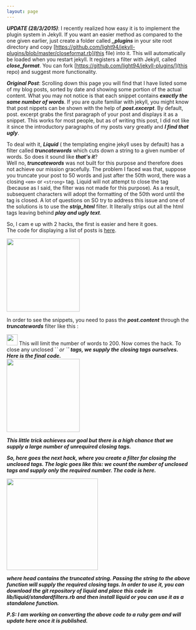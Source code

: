 ```yaml
---
layout: page
---
```


***UPDATE (28/3/2015)***:
I recently realized how easy it is to implement the plugin system in Jekyll. If you want an easier method as compared to the one given earlier, just create a folder called ***_plugins*** in your site root directory and copy [https://github.com/light94/jekyll-plugins/blob/master/closeformat.rb](this file) into it. This will automatically be loaded when you restart jekyll. It registers a filter with Jekyll, called ***close_format***.  You can fork [https://github.com/light94/jekyll-plugins/](this repo) and suggest more functionality.


***Original Post***:
Scrolling down this page you will find that I have listed some of my blog posts, sorted by date and showing some portion of the actual content. What you may not notice is that each snippet contains ***exactly the same number of words***. If you are quite familiar with jekyll, you might know that post nippets can be shown with the help of ***post.excerpt***. By default, post. excerpt grabs the first paragraph of your post and displays it as a snippet. This works for most people, but as of writing this post, I did not like it since the introductory paragraphs of my posts vary greatly and ***I find that ugly***.

To deal with it, ***Liquid*** ( the templating engine jekyll uses by default) has a filter called ***truncatewords*** which cuts down a string to a given number of words. So does it sound like ***that's it***?<br>
Well no, ***truncatewords*** was not built for this purpose and therefore does not achieve our mission gracefully. The problem I faced was that, suppose you truncate your post to 50 words and just after the 50th word, there was a closing `<em>` or `<strong>` tag. Liquid will not attempt to close the tag (because as I said, the filter was not made for this purpose). As a result, subsequent characters will adopt the formatting of the 50th word until the tag is closed. A lot of questions on SO try to address this issue and one of the solutions is to use the ***strip_html*** filter. It literally strips out all the html tags leaving behind ***play and ugly text***.

So, I cam e up with 2 hacks, the first is easier and here it goes.<br>
The code for displaying a list of posts is [here](https://github.com/mdo/jekyll-snippets/blob/master/posts-full.html). <br>

<img src="{{site.url}}/assets/images/Screenshot from 2015-02-25 01:37:10.png" height="200px">


In order to see the snippets, you need to pass the ***post.content*** through the ***truncatewords*** filter like this :<br>

<img src="{{site.url}}/assets/images/Screenshot from 2015-02-25 01:41:42.png" height="30px">
This will limit the number of words to 200. Now comes the hack. To close any unclosed `<em>` or `<strong>` tags, we supply the closing tags ourselves. Here is the final code. <br>


<img src="{{site.url}}/assets/images/Screenshot from 2015-02-25 01:39:03.png" height="200px">



This little trick achieves our goal but there is a high chance that we supply a large number of ***unrequired closing tags***. 

So, here goes the next hack, where you create a filter for closing the unclosed tags. The logic goes like this: we count the number of unclosed tags and supply ***only*** the required number. The code is here.

<img src="{{site.url}}/assets/images/Screenshot from 2015-02-25 01:40:11.png" height="250px">



where ***head*** contains the truncated string. Passing the string to the above function will supply the required closing tags. In order to use it, you can download the git repository of liquid and place this code in lib/liquid/standardfilters.rb and then install liquid or you can use it as a standalone function. 

P.S: I am working on converting the above code to a ruby gem and will update here once it is published.

